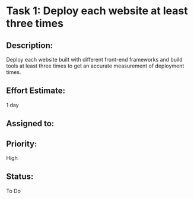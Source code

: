 # Task 1: Deploy each website at least three times

## Description:
Deploy each website built with different front-end frameworks and build tools at least three times to get an accurate measurement of deployment times.

## Effort Estimate: 
1 day

## Assigned to:

## Priority: 
High

## Status: 
To Do
